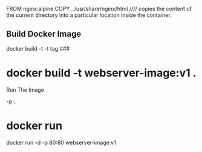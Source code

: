 FROM nginx:alpine
COPY . /usr/share/nginx/html   //// copies the content of the current directory into a particular location inside the container.

## Build Docker Image ###

docker build -t <build-directory>  -t tag ###
#

# docker build -t webserver-image:v1 .


Run The Image

-p <host-port>:<container-port>.

# docker run 
docker run -d -p 80:80 webserver-image:v1